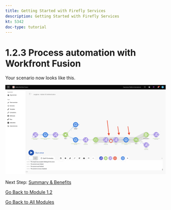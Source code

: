 ```yaml
---
title: Getting Started with Firefly Services
description: Getting Started with Firefly Services
kt: 5342
doc-type: tutorial
---
```

# 1.2.3 Process automation with Workfront Fusion

Your scenario now looks like this.

![WF Fusion](./images/wffusion125.png)


Next Step: [Summary & Benefits](./summary.md)

[Go Back to Module 1.2](./automation.md)

[Go Back to All Modules](./../../../overview.md)
